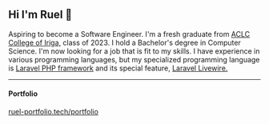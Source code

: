 
## Hi I'm Ruel 👋
Aspiring to become a Software Engineer. I'm a fresh graduate from <a href="https://www.facebook.com/ACLCCollegeIRIGA" class="text-blue-500" target="_blank">ACLC College of Iriga,</a> class of 2023. I hold a Bachelor's degree in Computer Science. I'm now looking for a job that is fit to my skills. I have experience in various programming languages, but my specialized programming language is <a href="https://laravel.com/" class="text-blue-500" target="_blank">Laravel PHP framework</a> and its special feature, <a href="https://laravel-livewire.com/" class="text-blue-500" target="_blank">Laravel Livewire.</a>
****
#### Portfolio
[ruel-portfolio.tech/portfolio](https://www.ruel-portfolio.tech/portfolio)

